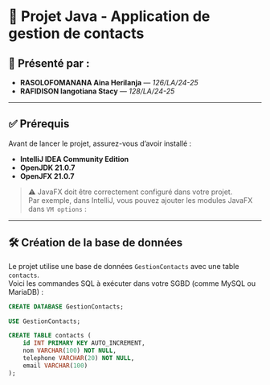 # 📌 Projet Java - Application de gestion de contacts

## 👥 Présenté par :
- **RASOLOFOMANANA Aina Herilanja** — *126/LA/24-25*
- **RAFIDISON Iangotiana Stacy** — *128/LA/24-25*

---

## ✅ Prérequis

Avant de lancer le projet, assurez-vous d’avoir installé :

- **IntelliJ IDEA Community Edition**
- **OpenJDK 21.0.7**
- **OpenJFX 21.0.7**

> ⚠️ JavaFX doit être correctement configuré dans votre projet.  
> Par exemple, dans IntelliJ, vous pouvez ajouter les modules JavaFX dans `VM options` :

---

## 🛠️ Création de la base de données

Le projet utilise une base de données `GestionContacts` avec une table `contacts`.  
Voici les commandes SQL à exécuter dans votre SGBD (comme MySQL ou MariaDB) :

```sql
CREATE DATABASE GestionContacts;
```
```sql
USE GestionContacts;
```
```sql
CREATE TABLE contacts (
    id INT PRIMARY KEY AUTO_INCREMENT,
    nom VARCHAR(100) NOT NULL,
    telephone VARCHAR(20) NOT NULL,
    email VARCHAR(100)
);
```

